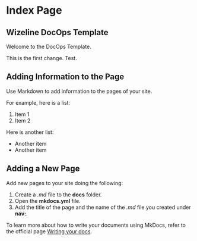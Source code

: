 # Index Page

## Wizeline DocOps Template

Welcome to the DocOps Template.

This is the first change. Test.

## Adding Information to the Page

Use Markdown to add information to the pages of your site.

For example, here is a list:

1.  Item 1
2.  Item 2

Here is another list:

* Another item
* Another item

## Adding a New Page

Add new pages to your site doing the following:

1. Create a _.md_ file to the **docs** folder.
2. Open the **mkdocs.yml** file.
3. Add the title of the page and the name of the _.md_ file you created under **nav:**.

To learn more about how to write your documents using MkDocs, refer to the official page [Writing your docs](https://www.mkdocs.org/user-guide/writing-your-docs/).